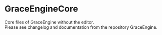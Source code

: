 # GraceEngineCore
Core files of GraceEngine without the editor.\
Please see changelog and documentation from the repository GraceEngine.
